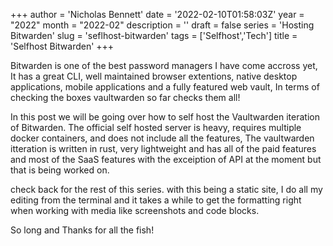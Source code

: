 +++
author = 'Nicholas Bennett'
date = '2022-02-10T01:58:03Z'
year = "2022"
month = "2022-02"
description = ''
draft = false
series = 'Hosting Bitwarden'
slug = 'seflhost-bitwarden'
tags = ['Selfhost','Tech']
title = 'Selfhost Bitwarden'
+++

Bitwarden is one of the best password managers I have come accross yet, It has a great CLI, well maintained browser extentions, native desktop applications, mobile applications and a fully featured web vault, In terms of checking the boxes vaultwarden so far checks them all!

In this post we will be going over how to self host the Vaultwarden iteration of Bitwarden. The official self hosted server is heavy, requires multiple docker containers, and does not include all the features, The vaultwarden itteration is written in rust, very lightweight and has all of the paid features and most of the SaaS features with the exceiption of API at the moment but that is being worked on. 

check back for the rest of this series. with this being a static site, I do all my editing from the terminal and it takes a while to get the formatting right when working with media like screenshots and code blocks. 

So long and Thanks for all the fish!